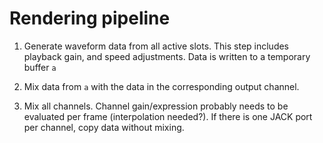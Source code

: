 Rendering pipeline
==================

 1. Generate waveform data from all active slots. This step includes playback
    gain, and speed adjustments. Data is written to a temporary buffer `a`

 2. Mix data from `a` with the data in the corresponding output channel.

 3. Mix all channels. Channel gain/expression probably needs to be evaluated per
    frame (interpolation needed?). If there is one JACK port per channel, copy
    data without mixing.

